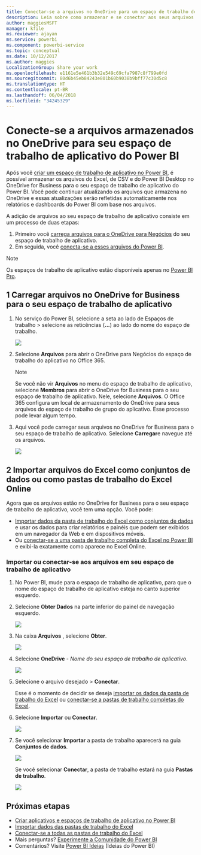 ```yaml
---
title: Conectar-se a arquivos no OneDrive para um espaço de trabalho de aplicativo do Power BI
description: Leia sobre como armazenar e se conectar aos seus arquivos de Excel, CSV e do Power BI Desktop no OneDrive para o seu espaço de trabalho de aplicativo do Power BI.
author: maggiesMSFT
manager: kfile
ms.reviewer: ajayan
ms.service: powerbi
ms.component: powerbi-service
ms.topic: conceptual
ms.date: 10/12/2017
ms.author: maggies
LocalizationGroup: Share your work
ms.openlocfilehash: e1161e5e461b3b32e549c69cfa7987c8f799e0fd
ms.sourcegitcommit: 80d6b45eb84243e801b60b9038b9bff77c30d5c8
ms.translationtype: HT
ms.contentlocale: pt-BR
ms.lasthandoff: 06/04/2018
ms.locfileid: "34245329"
---
```

# <a name="connect-to-files-stored-in-onedrive-for-your-power-bi-app-workspace"></a>Conecte-se a arquivos armazenados no OneDrive para seu espaço de trabalho de aplicativo do Power BI
Após você [criar um espaço de trabalho de aplicativo no Power BI](service-create-distribute-apps.md), é possível armazenar os arquivos do Excel, de CSV e do Power BI Desktop no OneDrive for Business para o seu espaço de trabalho de aplicativo do Power BI. Você pode continuar atualizando os arquivos que armazena no OneDrive e essas atualizações serão refletidas automaticamente nos relatórios e dashboards do Power BI com base nos arquivos. 

A adição de arquivos ao seu espaço de trabalho de aplicativo consiste em um processo de duas etapas: 

1. Primeiro você [carrega arquivos para o OneDrive para Negócios](service-connect-to-files-in-app-workspace-onedrive-for-business.md#1-upload-files-to-the-onedrive-for-business-for-your-app-workspace) do seu espaço de trabalho de aplicativo.
2. Em seguida, você [conecta-se a esses arquivos do Power BI](service-connect-to-files-in-app-workspace-onedrive-for-business.md#2-import-excel-files-as-datasets-or-as-excel-online-workbooks).

> [!NOTE]
> Os espaços de trabalho de aplicativo estão disponíveis apenas no [Power BI Pro](service-free-vs-pro.md).
> 
> 

## <a name="1-upload-files-to-the-onedrive-for-business-for-your-app-workspace"></a>1 Carregar arquivos no OneDrive for Business para o seu espaço de trabalho de aplicativo
1. No serviço do Power BI, selecione a seta ao lado de Espaços de trabalho > selecione as reticências (**...**) ao lado do nome do espaço de trabalho. 
   
   ![](media/service-connect-to-files-in-app-workspace-onedrive-for-business/power-bi-app-ellipsis.png)
2. Selecione **Arquivos** para abrir o OneDrive para Negócios do espaço de trabalho do aplicativo no Office 365.
   
   > [!NOTE]
   > Se você não vir **Arquivos** no menu do espaço de trabalho de aplicativo, selecione **Membros** para abrir o OneDrive for Business para o seu espaço de trabalho de aplicativo. Nele, selecione **Arquivos**. O Office 365 configura um local de armazenamento do OneDrive para seus arquivos do espaço de trabalho de grupo do aplicativo. Esse processo pode levar algum tempo. 
   > 
   > 
3. Aqui você pode carregar seus arquivos no OneDrive for Business para o seu espaço de trabalho de aplicativo. Selecione **Carregar**e navegue até os arquivos.
   
   ![](media/service-connect-to-files-in-app-workspace-onedrive-for-business/pbi_grpfilesonedrive.png)

## <a name="2-import-excel-files-as-datasets-or-as-excel-online-workbooks"></a>2 Importar arquivos do Excel como conjuntos de dados ou como pastas de trabalho do Excel Online
Agora que os arquivos estão no OneDrive for Business para o seu espaço de trabalho de aplicativo, você tem uma opção. Você pode: 

* [Importar dados da pasta de trabalho do Excel como conjuntos de dados](service-get-data-from-files.md) e usar os dados para criar relatórios e painéis que podem ser exibidos em um navegador da Web e em dispositivos móveis.
* Ou [conectar-se a uma pasta de trabalho completa do Excel no Power BI](service-excel-workbook-files.md) e exibi-la exatamente como aparece no Excel Online.

### <a name="import-or-connect-to-the-files-in-your-app-workspace"></a>Importar ou conectar-se aos arquivos em seu espaço de trabalho de aplicativo
1. No Power BI, mude para o espaço de trabalho de aplicativo, para que o nome do espaço de trabalho de aplicativo esteja no canto superior esquerdo. 
2. Selecione **Obter Dados** na parte inferior do painel de navegação esquerdo. 
   
   ![](media/service-connect-to-files-in-app-workspace-onedrive-for-business/power-bi-app-get-data-button.png)
3. Na caixa **Arquivos** , selecione **Obter**.
   
   ![](media/service-connect-to-files-in-app-workspace-onedrive-for-business/pbi_getfiles.png)
4. Selecione **OneDrive** - *Nome do seu espaço de trabalho de aplicativo*.
   
    ![](media/service-connect-to-files-in-app-workspace-onedrive-for-business/pbi_grp_one_drive_shrpt.png)
5. Selecione o arquivo desejado > **Conectar**.
   
    Esse é o momento de decidir se deseja [importar os dados da pasta de trabalho do Excel](service-get-data-from-files.md) ou [conectar-se a pastas de trabalho completas do Excel](service-excel-workbook-files.md).
6. Selecione **Importar** ou **Conectar**.
   
    ![](media/service-connect-to-files-in-app-workspace-onedrive-for-business/pbi_importexceldataorwholecrop.png)
7. Se você selecionar **Importar** a pasta de trabalho aparecerá na guia **Conjuntos de dados**. 
   
    ![](media/service-connect-to-files-in-app-workspace-onedrive-for-business/power-bi-app-excel-file-import.png)
   
    Se você selecionar **Conectar**, a pasta de trabalho estará na guia **Pastas de trabalho**.
   
    ![](media/service-connect-to-files-in-app-workspace-onedrive-for-business/power-bi-app-excel-file-connect.png)

## <a name="next-steps"></a>Próximas etapas
* [Criar aplicativos e espaços de trabalho de aplicativo no Power BI](service-create-distribute-apps.md)
* [Importar dados das pastas de trabalho do Excel](service-get-data-from-files.md)
* [Conectar-se a todas as pastas de trabalho do Excel](service-excel-workbook-files.md)
* Mais perguntas? [Experimente a Comunidade do Power BI](http://community.powerbi.com/)
* Comentários? Visite [Power BI Ideias](https://ideas.powerbi.com/forums/265200-power-bi) (Ideias do Power BI)

